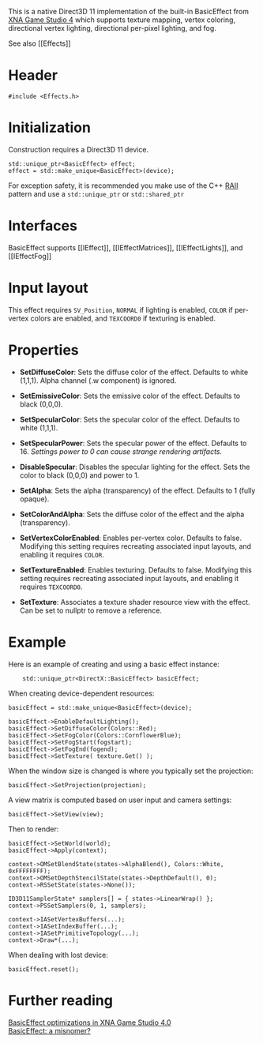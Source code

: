 This is a native Direct3D 11 implementation of the built-in BasicEffect from [XNA Game Studio 4](https://msdn.microsoft.com/en-us/library/microsoft.xna.framework.graphics.basiceffect.aspx) which supports texture mapping, vertex coloring, directional vertex lighting, directional per-pixel lighting, and fog.

See also [[Effects]]

# Header
    #include <Effects.h>

# Initialization
Construction requires a Direct3D 11 device.

    std::unique_ptr<BasicEffect> effect;
    effect = std::make_unique<BasicEffect>(device);

For exception safety, it is recommended you make use of the C++ [RAII](http://en.wikipedia.org/wiki/Resource_Acquisition_Is_Initialization) pattern and use a ``std::unique_ptr`` or ``std::shared_ptr``

# Interfaces

BasicEffect supports [[IEffect]], [[IEffectMatrices]], [[IEffectLights]], and [[IEffectFog]]

# Input layout
This effect requires ``SV_Position``, ``NORMAL`` if lighting is enabled, ``COLOR`` if per-vertex colors are enabled, and  ``TEXCOORD0`` if texturing is enabled.

# Properties

* **SetDiffuseColor**: Sets the diffuse color of the effect. Defaults to white (1,1,1). Alpha channel (.w component) is ignored.

* **SetEmissiveColor**: Sets the emissive color of the effect. Defaults to black (0,0,0).

* **SetSpecularColor**: Sets the specular color of the effect. Defaults to white (1,1,1).

* **SetSpecularPower**: Sets the specular power of the effect. Defaults to 16. _Settings power to 0 can cause strange rendering artifacts._

* **DisableSpecular**: Disables the specular lighting for the effect. Sets the color to black (0,0,0) and power to 1.

* **SetAlpha**: Sets the alpha (transparency) of the effect. Defaults to 1 (fully opaque).

* **SetColorAndAlpha**: Sets the diffuse color of the effect and the alpha (transparency).

* **SetVertexColorEnabled**: Enables per-vertex color. Defaults to false. Modifying this setting requires recreating associated input layouts, and enabling it requires ``COLOR``.

* **SetTextureEnabled**: Enables texturing. Defaults to false. Modifying this setting requires recreating associated input layouts, and enabling it requires ``TEXCOORD0``.

* **SetTexture**: Associates a texture shader resource view with the effect. Can be set to nullptr to remove a reference.

# Example
Here is an example of creating and using a basic effect instance:

        std::unique_ptr<DirectX::BasicEffect> basicEffect;

When creating device-dependent resources:

    basicEffect = std::make_unique<BasicEffect>(device);

    basicEffect->EnableDefaultLighting();
    basicEffect->SetDiffuseColor(Colors::Red);
    basicEffect->SetFogColor(Colors::CornflowerBlue);
    basicEffect->SetFogStart(fogstart);
    basicEffect->SetFogEnd(fogend);
    basicEffect->SetTexture( texture.Get() );

When the window size is changed is where you typically set the projection:

    basicEffect->SetProjection(projection);

A view matrix is computed based on user input and camera settings:

    basicEffect->SetView(view);

Then to render:

    basicEffect->SetWorld(world);
    basicEffect->Apply(context);

    context->OMSetBlendState(states->AlphaBlend(), Colors::White, 0xFFFFFFFF);
    context->OMSetDepthStencilState(states->DepthDefault(), 0);
    context->RSSetState(states->None());

    ID3D11SamplerState* samplers[] = { states->LinearWrap() };
    context->PSSetSamplers(0, 1, samplers);

    context->IASetVertexBuffers(...);
    context->IASetIndexBuffer(...);
    context->IASetPrimitiveTopology(...);
    context->Draw*(...);

When dealing with lost device:

    basicEffect.reset();

# Further reading

[BasicEffect optimizations in XNA Game Studio 4.0](http://blogs.msdn.com/b/shawnhar/archive/2010/04/25/basiceffect-optimizations-in-xna-game-studio-4-0.aspx)  
[BasicEffect: a misnomer?](http://blogs.msdn.com/b/shawnhar/archive/2008/08/22/basiceffect-a-misnomer.aspx)  
